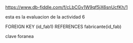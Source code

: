 https://www.db-fiddle.com/f/cLbCGv1W9qf5jX6snUcfKh/1

esta es la evaluacion de la actividad 6

FOREIGN KEY (id_fab1) REFERENCES fabricante(id_fab)

clave foranea
